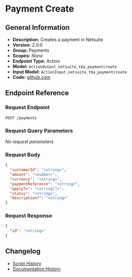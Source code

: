 <!-- BEGIN GENERATED CONTENT -->
# Payment Create

## General Information

- **Description:** Creates a payment in Netsuite
- **Version:** 2.0.0
- **Group:** Payments
- **Scopes:** _None_
- **Endpoint Type:** Action
- **Model:** `ActionOutput_netsuite_tba_paymentcreate`
- **Input Model:** `ActionInput_netsuite_tba_paymentcreate`
- **Code:** [github.com](https://github.com/NangoHQ/integration-templates/tree/main/integrations/netsuite-tba/actions/payment-create.ts)


## Endpoint Reference

### Request Endpoint

`POST /payments`

### Request Query Parameters

_No request parameters_

### Request Body

```json
{
  "customerId": "<string>",
  "amount": "<number>",
  "currency": "<string>",
  "paymentReference": "<string>",
  "applyTo": "<string[]>",
  "status": "<string>",
  "description?": "<string>"
}
```

### Request Response

```json
{
  "id": "<string>"
}
```

## Changelog

- [Script History](https://github.com/NangoHQ/integration-templates/commits/main/integrations/netsuite-tba/actions/payment-create.ts)
- [Documentation History](https://github.com/NangoHQ/integration-templates/commits/main/integrations/netsuite-tba/actions/payment-create.md)

<!-- END  GENERATED CONTENT -->


